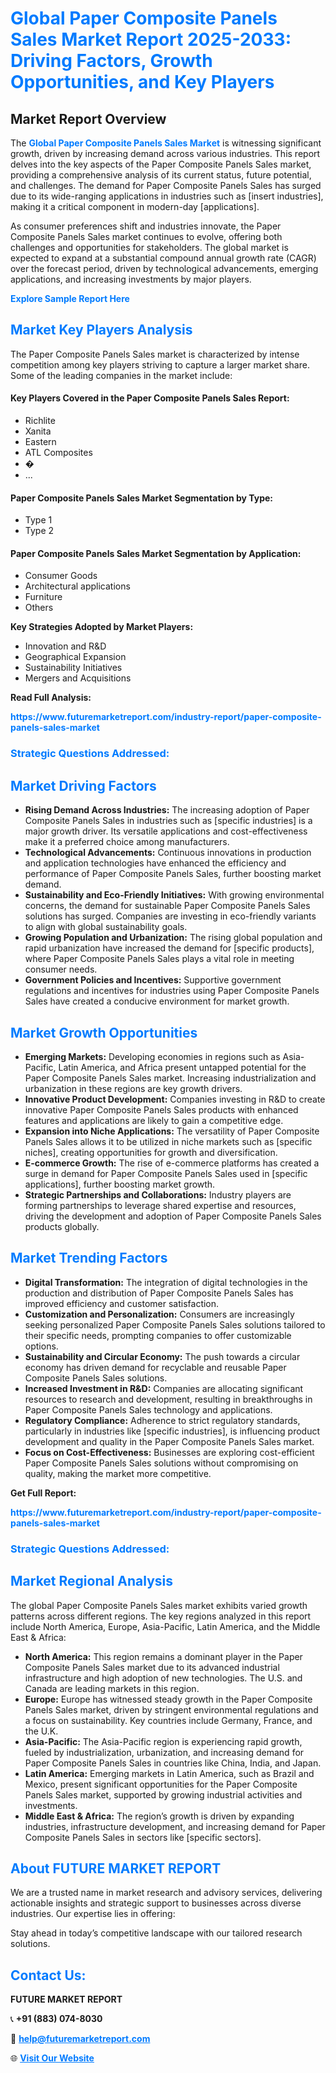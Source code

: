 <h1 style="color: #007BFF;">Global Paper Composite Panels Sales Market Report 2025-2033: Driving Factors, Growth Opportunities, and Key Players</h1>

<section id="overview">
<h2>Market Report Overview</h2>
<p>The <a href="https://www.futuremarketreport.com/industry-report/paper-composite-panels-sales-market" style="color: #007BFF; text-decoration: none;"><strong>Global Paper Composite Panels Sales Market</strong></a> is witnessing significant growth, driven by increasing demand across various industries. This report delves into the key aspects of the Paper Composite Panels Sales market, providing a comprehensive analysis of its current status, future potential, and challenges. The demand for Paper Composite Panels Sales has surged due to its wide-ranging applications in industries such as [insert industries], making it a critical component in modern-day [applications].</p>
<p>As consumer preferences shift and industries innovate, the Paper Composite Panels Sales market continues to evolve, offering both challenges and opportunities for stakeholders. The global market is expected to expand at a substantial compound annual growth rate (CAGR) over the forecast period, driven by technological advancements, emerging applications, and increasing investments by major players.</p>
</section>

<section id="overview">
<p><a href="https://www.futuremarketreport.com/request-sample/reportId=109363" style="color: #007BFF; text-decoration: none;"><strong>Explore Sample Report Here</strong></a></p>
</section>

<section id="key-players">
<h2 style="color: #007BFF;">Market Key Players Analysis</h2>
<p>The Paper Composite Panels Sales market is characterized by intense competition among key players striving to capture a larger market share. Some of the leading companies in the market include:</p>
<h4>Key Players Covered in the Paper Composite Panels Sales Report:</h4>
<ul><li>Richlite</li><li>Xanita</li><li>Eastern</li><li>ATL Composites</li><li>�</li><li>...</li></ul>
<h4>Paper Composite Panels Sales Market Segmentation by Type:</h4>
<ul><li>Type 1</li><li>Type 2</li></ul>

<h4>Paper Composite Panels Sales Market Segmentation by Application:</h4>
<ul><li>Consumer Goods</li><li>Architectural applications</li><li>Furniture</li><li>Others</li></ul>
<p><strong>Key Strategies Adopted by Market Players:</strong></p>
<ul>
<li>Innovation and R&D</li>
<li>Geographical Expansion</li>
<li>Sustainability Initiatives</li>
<li>Mergers and Acquisitions</li>
</ul>
</section>

<section>
<p><strong>Read Full Analysis: </strong></p><a href="https://www.futuremarketreport.com/industry-report/paper-composite-panels-sales-market" style="color: #007BFF; text-decoration: none;"><strong>https://www.futuremarketreport.com/industry-report/paper-composite-panels-sales-market</strong></a>
<h3 style="color: #007BFF;">Strategic Questions Addressed:</h3>
</section>

<section id="driving-factors">
<h2 style="color: #007BFF;">Market Driving Factors</h2>
<ul>
<li><strong>Rising Demand Across Industries:</strong> The increasing adoption of Paper Composite Panels Sales in industries such as [specific industries] is a major growth driver. Its versatile applications and cost-effectiveness make it a preferred choice among manufacturers.</li>
<li><strong>Technological Advancements:</strong> Continuous innovations in production and application technologies have enhanced the efficiency and performance of Paper Composite Panels Sales, further boosting market demand.</li>
<li><strong>Sustainability and Eco-Friendly Initiatives:</strong> With growing environmental concerns, the demand for sustainable Paper Composite Panels Sales solutions has surged. Companies are investing in eco-friendly variants to align with global sustainability goals.</li>
<li><strong>Growing Population and Urbanization:</strong> The rising global population and rapid urbanization have increased the demand for [specific products], where Paper Composite Panels Sales plays a vital role in meeting consumer needs.</li>
<li><strong>Government Policies and Incentives:</strong> Supportive government regulations and incentives for industries using Paper Composite Panels Sales have created a conducive environment for market growth.</li>
</ul>
</section>

<section id="growth-opportunities">
<h2 style="color: #007BFF;">Market Growth Opportunities</h2>
<ul>
<li><strong>Emerging Markets:</strong> Developing economies in regions such as Asia-Pacific, Latin America, and Africa present untapped potential for the Paper Composite Panels Sales market. Increasing industrialization and urbanization in these regions are key growth drivers.</li>
<li><strong>Innovative Product Development:</strong> Companies investing in R&D to create innovative Paper Composite Panels Sales products with enhanced features and applications are likely to gain a competitive edge.</li>
<li><strong>Expansion into Niche Applications:</strong> The versatility of Paper Composite Panels Sales allows it to be utilized in niche markets such as [specific niches], creating opportunities for growth and diversification.</li>
<li><strong>E-commerce Growth:</strong> The rise of e-commerce platforms has created a surge in demand for Paper Composite Panels Sales used in [specific applications], further boosting market growth.</li>
<li><strong>Strategic Partnerships and Collaborations:</strong> Industry players are forming partnerships to leverage shared expertise and resources, driving the development and adoption of Paper Composite Panels Sales products globally.</li>
</ul>
</section>

<section id="trending-factors">
<h2 style="color: #007BFF;">Market Trending Factors</h2>
<ul>
<li><strong>Digital Transformation:</strong> The integration of digital technologies in the production and distribution of Paper Composite Panels Sales has improved efficiency and customer satisfaction.</li>
<li><strong>Customization and Personalization:</strong> Consumers are increasingly seeking personalized Paper Composite Panels Sales solutions tailored to their specific needs, prompting companies to offer customizable options.</li>
<li><strong>Sustainability and Circular Economy:</strong> The push towards a circular economy has driven demand for recyclable and reusable Paper Composite Panels Sales solutions.</li>
<li><strong>Increased Investment in R&D:</strong> Companies are allocating significant resources to research and development, resulting in breakthroughs in Paper Composite Panels Sales technology and applications.</li>
<li><strong>Regulatory Compliance:</strong> Adherence to strict regulatory standards, particularly in industries like [specific industries], is influencing product development and quality in the Paper Composite Panels Sales market.</li>
<li><strong>Focus on Cost-Effectiveness:</strong> Businesses are exploring cost-efficient Paper Composite Panels Sales solutions without compromising on quality, making the market more competitive.</li>
</ul>
</section>

<section>
<p><strong>Get Full Report: </strong></p><a href="https://www.futuremarketreport.com/industry-report/paper-composite-panels-sales-market" style="color: #007BFF; text-decoration: none;"><strong>https://www.futuremarketreport.com/industry-report/paper-composite-panels-sales-market</strong></a>
<h3 style="color: #007BFF;">Strategic Questions Addressed:</h3>
</section>


<section id="regional-analysis">
<h2 style="color: #007BFF;">Market Regional Analysis</h2>
<p>The global Paper Composite Panels Sales market exhibits varied growth patterns across different regions. The key regions analyzed in this report include North America, Europe, Asia-Pacific, Latin America, and the Middle East & Africa:</p>
<ul>
<li><strong>North America:</strong> This region remains a dominant player in the Paper Composite Panels Sales market due to its advanced industrial infrastructure and high adoption of new technologies. The U.S. and Canada are leading markets in this region.</li>
<li><strong>Europe:</strong> Europe has witnessed steady growth in the Paper Composite Panels Sales market, driven by stringent environmental regulations and a focus on sustainability. Key countries include Germany, France, and the U.K.</li>
<li><strong>Asia-Pacific:</strong> The Asia-Pacific region is experiencing rapid growth, fueled by industrialization, urbanization, and increasing demand for Paper Composite Panels Sales in countries like China, India, and Japan.</li>
<li><strong>Latin America:</strong> Emerging markets in Latin America, such as Brazil and Mexico, present significant opportunities for the Paper Composite Panels Sales market, supported by growing industrial activities and investments.</li>
<li><strong>Middle East & Africa:</strong> The region’s growth is driven by expanding industries, infrastructure development, and increasing demand for Paper Composite Panels Sales in sectors like [specific sectors].</li>
</ul>
</section>

<footer>
<h2 style="color: #007BFF;">About FUTURE MARKET REPORT</h2>
<p>We are a trusted name in market research and advisory services, delivering actionable insights and strategic support to businesses across diverse industries. Our expertise lies in offering:</p>

<p>Stay ahead in today’s competitive landscape with our tailored research solutions.</p>

<h2 style="color: #007BFF;">Contact Us:</h2>
<p><strong>FUTURE MARKET REPORT</strong></p>
<p>📞 <strong>+91 (883) 074-8030</strong></p>
<p>📧 <strong><a href="mailto:help@futuremarketreport.com" style="color: #007BFF;">help@futuremarketreport.com</a></strong></p>
<p>🌐 <strong><a href="https://www.futuremarketreport.com/" style="color: #007BFF;">Visit Our Website</a></strong></p>
</footer>
